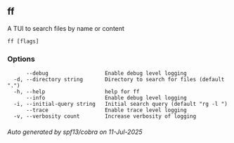 ## ff

A TUI to search files by name or content

```
ff [flags]
```

### Options

```
      --debug                  Enable debug level logging
  -d, --directory string       Directory to search for files (default ".")
  -h, --help                   help for ff
      --info                   Enable debug level logging
  -i, --initial-query string   Initial search query (default "rg -l ")
      --trace                  Enable trace level logging
  -v, --verbosity count        Increase verbosity of logging
```

###### Auto generated by spf13/cobra on 11-Jul-2025
